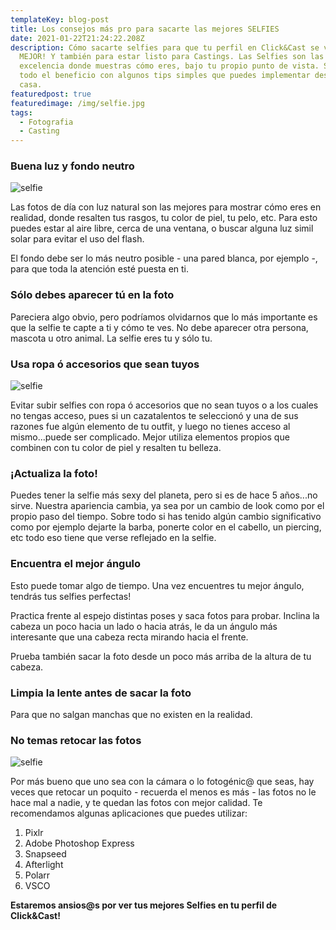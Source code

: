 ```yaml
---
templateKey: blog-post
title: Los consejos más pro para sacarte las mejores SELFIES
date: 2021-01-22T21:24:22.208Z
description: Cómo sacarte selfies para que tu perfil en Click&Cast se vea DE LO
  MEJOR! Y también para estar listo para Castings. Las Selfies son las fotos por
  excelencia donde muestras cómo eres, bajo tu propio punto de vista. Sácale
  todo el beneficio con algunos tips simples que puedes implementar desde tu
  casa.
featuredpost: true
featuredimage: /img/selfie.jpg
tags:
  - Fotografia
  - Casting
---
```

<!--StartFragment-->

### Buena luz y fondo neutro

![selfie](/img/selfie-1.jpg)

<!--StartFragment-->

Las fotos de día con luz natural son las mejores para mostrar cómo eres en realidad, donde resalten tus rasgos, tu color de piel, tu pelo, etc. Para esto puedes estar al aire libre, cerca de una ventana, o buscar alguna luz simil solar para evitar el uso del flash.

El fondo debe ser lo más neutro posible - una pared blanca, por ejemplo -, para que toda la atención esté puesta en ti.

### Sólo debes aparecer tú en la foto

Pareciera algo obvio, pero podríamos olvidarnos que lo más importante es que la selfie te capte a ti y cómo te ves. No debe aparecer otra persona, mascota u otro animal. La selfie eres tu y sólo tu.

### **Usa ropa ó accesorios que sean tuyos**

![selfie](/img/selfie-2.jpg)

<!--StartFragment-->

Evitar subir selfies con ropa ó accesorios que no sean tuyos o a los cuales no tengas acceso, pues si un cazatalentos te seleccionó y una de sus razones fue algún elemento de tu outfit, y luego no tienes acceso al mismo...puede ser complicado. Mejor utiliza elementos propios que combinen con tu color de piel y resalten tu belleza.

### **¡Actualiza la foto!**

Puedes tener la selfie más sexy del planeta, pero si es de hace 5 años...no sirve. Nuestra apariencia cambia, ya sea por un cambio de look como por el propio paso del tiempo. Sobre todo si has tenido algún cambio significativo como por ejemplo dejarte la barba, ponerte color en el cabello, un piercing, etc todo eso tiene que verse reflejado en la selfie.

### **Encuentra el mejor ángulo**

Esto puede tomar algo de tiempo. Una vez encuentres tu mejor ángulo, tendrás tus selfies perfectas!

Practica frente al espejo distintas poses y saca fotos para probar. Inclina la cabeza un poco hacia un lado o hacia atrás, le da un ángulo más interesante que una cabeza recta mirando hacia el frente.

Prueba también sacar la foto desde un poco más arriba de la altura de tu cabeza.

### **Limpia la lente antes de sacar la foto**

Para que no salgan manchas que no existen en la realidad.

### **No temas retocar las fotos**

![selfie](/img/selfie-3.jpg)

Por más bueno que uno sea con la cámara o lo fotogénic@ que seas, hay veces que retocar un poquito - recuerda el menos es más - las fotos no le hace mal a nadie, y te quedan las fotos con mejor calidad. Te recomendamos algunas aplicaciones que puedes utilizar:

1. Pixlr
2. Adobe Photoshop Express
3. Snapseed
4. Afterlight
5. Polarr
6. VSCO

**Estaremos ansios@s por ver tus mejores Selfies en tu perfil de Click&Cast!**

<!--EndFragment-->